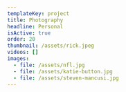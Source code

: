 ```yaml
---
templateKey: project
title: Photography
headline: Personal
isActive: true
order: 20
thumbnail: /assets/rick.jpeg
videos: []
images:
  - file: /assets/nfl.jpg
  - file: /assets/katie-button.jpg
  - file: /assets/steven-mancusi.jpg
---
```


